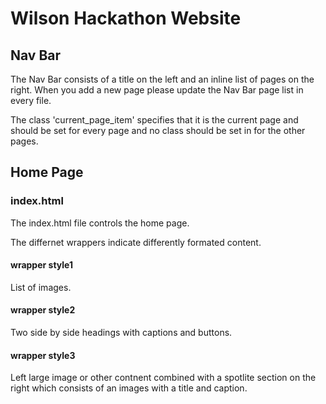 # Wilson Hackathon Website

## Nav Bar
The Nav Bar consists of a title on the left and an inline list of pages on the right. When you add a new page please update the Nav Bar page list in every file.

The class 'current_page_item' specifies that it is the current page and should be set for every page and no class should be set in for the other pages.

## Home Page
### index.html

The index.html file controls the home page.

The differnet wrappers indicate differently formated content.

#### wrapper style1
List of images.

#### wrapper style2
Two side by side headings with captions and buttons.

#### wrapper style3
Left large image or other contnent combined with a spotlite section on the right which consists of an images with a title and caption.